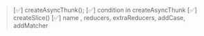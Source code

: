 > [✅] createAsyncThunk();
> [✅] condition in createAsyncThunk
> [✅] createSlice()
> [✅] name , reducers, extraReducers, addCase, addMatcher
